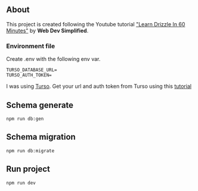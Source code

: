 ## About

This project is created following the Youtube tutorial ["Learn Drizzle In 60 Minutes"](https://www.youtube.com/watch?v=7-NZ0MlPpJA) by **Web Dev Simplified**.

### Environment file

Create .env with the following env var.

```
TURSO_DATABASE_URL=
TURSO_AUTH_TOKEN=
```

I was using [Turso](turso.tech).
Get your url and auth token from Turso using this [tutorial](https://orm.drizzle.team/learn/tutorials/drizzle-with-turso)

## Schema generate

```
npm run db:gen
```

## Schema migration

```
npm run db:migrate
```

## Run project

```
npm run dev
```
